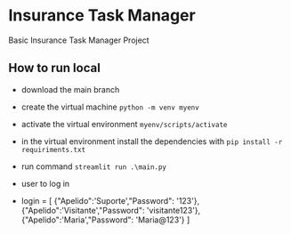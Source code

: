 # Insurance Task Manager

Basic Insurance Task Manager Project

## How to run local

- download the main branch
- create the virtual machine `python -m venv myenv`
- activate the virtual environment `myenv/scripts/activate`
- in the virtual environment install the dependencies with `pip install -r requiriments.txt`
- run command `streamlit run .\main.py`

- user to log in
- login = [
            {"Apelido":'Suporte',"Password": '123'},
            {"Apelido":'Visitante',"Password": 'visitante123'},
            {"Apelido":'Maria',"Password": 'Maria@123'}
        ]
